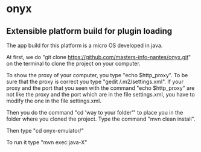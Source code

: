 # onyx
## Extensible platform build for plugin loading
The app build for this platform is a micro OS developed in java.


At first, we do "git clone https://github.com/masters-info-nantes/onyx.git" on the terminal to clone the project on your computer.

To show the proxy of your computer, you type "echo $http_proxy".
To be sure that the proxy is correct you type "gedit /.m2/settings.xml".
If your proxy and the port that you seen with the command "echo $http_proxy" are not like the proxy and the port which are in the file settings.xml, you have to modify the one in the file settings.xml.

Then you do the command "cd 'way to your folder'" to place you in the folder where you cloned the project.
Type the command "mvn clean install".

Then type "cd onyx-emulator/"

To run it type "mvn exec:java-X"
